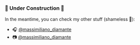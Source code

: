 ### 🚧 Under Construction 🚧

In the meantime, you can check my other stuff (shameless 🔌):

- 🎧 [ @massimiliano_diamante](https://www.mixcloud.com/massimiliano_diamante/)
- 📷 [ @massimiliano_diamante](www.instagram.com/massimiliano_diamante)

<!--
**dmndpl/dmndpl** is a ✨ _special_ ✨ repository because its `README.md` (this file) appears on your GitHub profile.

Here are some ideas to get you started:

- 🔭 I’m currently working on ...
- 🌱 I’m currently learning ...
- 👯 I’m looking to collaborate on ...
- 🤔 I’m looking for help with ...
- 💬 Ask me about ...
- 📫 How to reach me: ...
- 😄 Pronouns: ...
- ⚡ Fun fact: ...
-->
